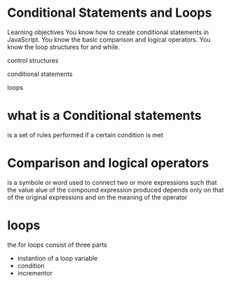 # Conditional Statements and Loops

Learning objectives
You know how to create conditional statements in JavaScript.
You know the basic comparison and logical operators.
You know the loop structures for and while.


control structures 

conditional statements 

loops 

# what is a Conditional statements

is a set of  rules performed if a certain condition is met 

# Comparison and logical operators

is a symbole or word used to connect two or more expressions such that the value alue of the compound expression produced depends only on that of the original expressions and on the meaning of the operator


# loops

the for loops consist of three parts 
- instantion of a loop variable 
- condition 
- incrementor 